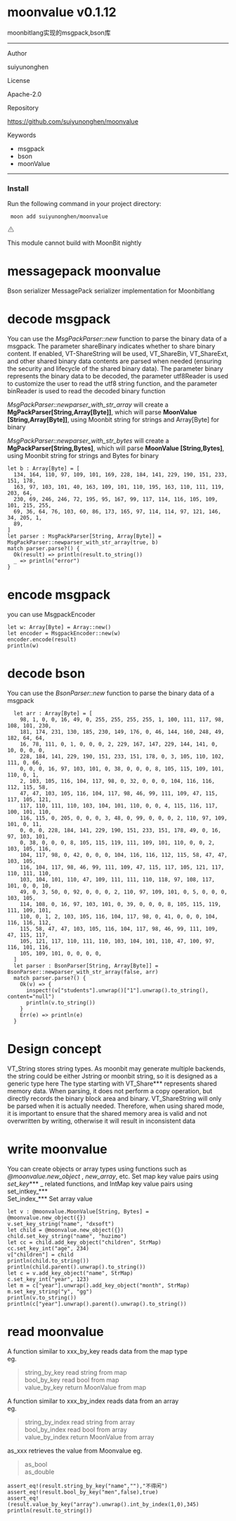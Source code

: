 
<div id="mod-info">
    <h1 id="mod-title"> moonvalue <span id="mod-version">v0.1.12</span></h1>
    moonbitlang实现的msgpack,bson库
    <hr/>
    <div id="mod-meta-data">
        <div>
            <p>Author</p>
            <p>suiyunonghen</p>
        </div>
        <div>
            <p>License</p>
            <p>Apache-2.0</p>
        </div>
        <div>
            <p>Repository</p>
            <p><a href="https://github.com/suiyunonghen/moonvalue">https://github.com/suiyunonghen/moonvalue</a></p>
        </div>
        <div>
            <p>Keywords</p>
            <ul id="mod-keywords">
                <li>msgpack</li>
                <li>bson</li>
                <li>moonValue</li>
            </ul>
        </div>
    </div>
    <hr/>
    <div id="mod-install-info">
        <h3>Install</h3>
        <p>Run the following command in your project directory: </p>
        <pre><code> moon add suiyunonghen/moonvalue </code></pre>
    <div id="build-error"> 
      <svg t="1727332159497" class="icon" viewBox="0 0 1024 1024" version="1.1" xmlns="http://www.w3.org/2000/svg" p-id="5301" width="16" height="16"><path d="M545.718857 130.608762c11.337143 6.265905 20.699429 15.555048 26.989714 26.819048l345.014858 617.667047a68.87619 68.87619 0 0 1-26.989715 93.915429c-10.313143 5.705143-21.942857 8.704-33.718857 8.704H166.985143A69.266286 69.266286 0 0 1 97.52381 808.643048c0-11.751619 2.998857-23.28381 8.752761-33.548191l344.990477-617.642667a69.656381 69.656381 0 0 1 94.451809-26.819047zM512 191.000381L166.985143 808.643048H856.990476L512 191.000381zM546.718476 670.47619v69.071239h-69.461333V670.47619h69.485714z m0-298.374095v252.318476h-69.461333V372.102095h69.485714z" p-id="5302" fill="#707070"></path></svg>
      <div>
        <p id="build-error-title">This module cannot build with MoonBit nightly</p>
      </div>
    </div>
    </div>
</div>



# messagepack moonvalue
Bson serializer MessagePack serializer implementation for Moonbitlang

# decode msgpack
You can use the _MsgPackParser::new_ function to parse the binary data of a msgpack. The parameter shareBinary indicates whether to share binary content. If enabled, VT-ShareString will be used,
VT_ShareBin, VT_ShareExt, and other shared binary data contents are parsed when needed (ensuring the security and lifecycle of the shared binary data). The parameter binary represents the binary data to be decoded, the parameter utf8Reader is used to customize the user to read the utf8 string function, and the parameter binReader is used to read the decoded binary function   

_MsgPackParser::newparser_with_str_array_ will create a **MgPackParser[String,Array[Byte]]**, which will parse **MoonValue [String,Array[Byte]]**, using Moonbit string for strings and Array[Byte] for binary   

_MsgPackParser::newparser_with_str_bytes_ will create a **MgPackParser[String,Bytes]**, which will parse **MoonValue [String,Bytes]**, using Moonbit string for strings and Bytes for binary   

```MoonBit
let b : Array[Byte] = [
  134, 164, 110, 97, 109, 101, 169, 228, 184, 141, 229, 190, 151, 233, 151, 178,
  163, 97, 103, 101, 40, 163, 109, 101, 110, 195, 163, 110, 111, 119, 203, 64,
  230, 69, 246, 246, 72, 195, 95, 167, 99, 117, 114, 116, 105, 109, 101, 215, 255,
  69, 36, 64, 76, 103, 60, 86, 173, 165, 97, 114, 114, 97, 121, 146, 34, 205, 1,
  89,
]
let parser : MsgPackParser[String, Array[Byte]] = MsgPackParser::newparser_with_str_array(true, b)
match parser.parse?() {
  Ok(result) => println(result.to_string())
  _ => println("error")
}
```

# encode msgpack
you can use MsgpackEncoder
```MoonBit
let w: Array[Byte] = Array::new()
let encoder = MsgpackEncoder::new(w)
encoder.encode(result)
println(w)
```

# decode bson
You can use the _BsonParser::new_ function to parse the binary data of a msgpack
```MoonBit
  let arr : Array[Byte] = [
    98, 1, 0, 0, 16, 49, 0, 255, 255, 255, 255, 1, 100, 111, 117, 98, 108, 101, 230,
    181, 174, 231, 130, 185, 230, 149, 176, 0, 46, 144, 160, 248, 49, 182, 64, 64,
    16, 78, 111, 0, 1, 0, 0, 0, 2, 229, 167, 147, 229, 144, 141, 0, 10, 0, 0, 0,
    228, 184, 141, 229, 190, 151, 233, 151, 178, 0, 3, 105, 110, 102, 111, 0, 66,
    0, 0, 0, 16, 97, 103, 101, 0, 38, 0, 0, 0, 8, 105, 115, 109, 101, 110, 0, 1,
    2, 103, 105, 116, 104, 117, 98, 0, 32, 0, 0, 0, 104, 116, 116, 112, 115, 58,
    47, 47, 103, 105, 116, 104, 117, 98, 46, 99, 111, 109, 47, 115, 117, 105, 121,
    117, 110, 111, 110, 103, 104, 101, 110, 0, 0, 4, 115, 116, 117, 100, 101, 110,
    116, 115, 0, 205, 0, 0, 0, 3, 48, 0, 99, 0, 0, 0, 2, 110, 97, 109, 101, 0, 11,
    0, 0, 0, 228, 184, 141, 229, 190, 151, 233, 151, 178, 49, 0, 16, 97, 103, 101,
    0, 38, 0, 0, 0, 8, 105, 115, 119, 111, 109, 101, 110, 0, 0, 2, 103, 105, 116,
    104, 117, 98, 0, 42, 0, 0, 0, 104, 116, 116, 112, 115, 58, 47, 47, 103, 105,
    116, 104, 117, 98, 46, 99, 111, 109, 47, 115, 117, 105, 121, 117, 110, 111, 110,
    103, 104, 101, 110, 47, 109, 111, 111, 110, 118, 97, 108, 117, 101, 0, 0, 10,
    49, 0, 3, 50, 0, 92, 0, 0, 0, 2, 110, 97, 109, 101, 0, 5, 0, 0, 0, 103, 105,
    114, 108, 0, 16, 97, 103, 101, 0, 39, 0, 0, 0, 8, 105, 115, 119, 111, 109, 101,
    110, 0, 1, 2, 103, 105, 116, 104, 117, 98, 0, 41, 0, 0, 0, 104, 116, 116, 112,
    115, 58, 47, 47, 103, 105, 116, 104, 117, 98, 46, 99, 111, 109, 47, 115, 117,
    105, 121, 117, 110, 111, 110, 103, 104, 101, 110, 47, 100, 97, 116, 101, 116,
    105, 109, 101, 0, 0, 0, 0,
  ]
  let parser : BsonParser[String, Array[Byte]] = BsonParser::newparser_with_str_array(false, arr)
  match parser.parse?() {
    Ok(v) => {
      inspect!(v["students"].unwrap()["1"].unwrap().to_string(), content="null")
      println(v.to_string())
    }
    Err(e) => println(e)
  }
```


# Design concept
VT_String stores string types. As moonbit may generate multiple backends, the string could be either Jstring or moonbit string, so it is designed as a generic type here 
The type starting with VT_Share*** represents shared memory data. When parsing, it does not perform a copy operation, but directly records the binary block area and binary. VT_ShareString will only be parsed when it is actually needed. Therefore, when using shared mode, it is important to ensure that the shared memory area is valid and not overwritten by writing, otherwise it will result in inconsistent data
# write moonvalue
You can create objects or array types using functions such as _@moonvalue.new_object_ , _new_array_, etc. Set map key value pairs using _set_key_*** _  related functions, and IntMap key value pairs  using set_intkey_***  
Set_index_*** Set array value 
```MoonBit
let v : @moonvalue.MoonValue[String, Bytes] = @moonvalue.new_object({})
v.set_key_string("name", "dxsoft")
let child = @moonvalue.new_object({})
child.set_key_string("name", "huzimo")
let cc = child.add_key_object("children", StrMap)
cc.set_key_int("age", 234)
v["children"] = child
println(child.to_string())
println(child.parent().unwrap().to_string())
let c = v.add_key_object("name", StrMap)
c.set_key_int("year", 123)
let m = c["year"].unwrap().add_key_object("month", StrMap)
m.set_key_string("y", "gg")
println(v.to_string())
println(c["year"].unwrap().parent().unwrap().to_string())
```
# read moonvalue
A function similar to xxx_by_key reads data from the map type  
eg.
> string_by_key read string from map    
> bool_by_key read bool from map   
> value_by_key return MoonValue from map    

A function similar to xxx_by_index reads data from an array  
eg.
> string_by_index read string from array  
> bool_by_index read bool from array  
> value_by_index return MoonValue from array  

as_xxx retrieves the value from Moonvalue 
eg.
> as_bool  
> as_double   

```MoonBit
assert_eq!(result.string_by_key("name",""),"不得闲")
assert_eq!(result.bool_by_key("men",false),true)
assert_eq!(result.value_by_key("array").unwrap().int_by_index(1,0),345)
println(result.to_string())
```